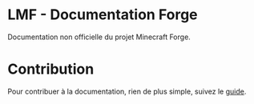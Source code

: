 # LMF - Documentation Forge

Documentation non officielle du projet Minecraft Forge.

# Contribution

Pour contribuer à la documentation, rien de plus simple, suivez le [guide](/CONTRIBUTING.md).